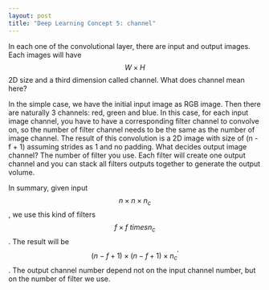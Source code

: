 ```yaml
---
layout: post
title: "Deep Learning Concept 5: channel"
---
```


In each one of the convolutional layer, there are input and output images. Each images will have $$W \times H$$ 2D size and a third dimension called channel. What does channel mean here?

In the simple case, we have the initial input image as RGB image. Then there are naturally 3 channels: red, green and blue. In this case, for each input image channel, you have to have a corresponding filter channel to convolve on, so the number of filter channel needs to be the same as the number of image channel. The result of this convolution is a 2D image with size of (n - f + 1) assuming strides as 1 and no padding. 
What decides output image channel? The number of filter you use. Each filter will create one output channel and you can stack all filters outputs together to generate the output volume.  

In summary, given input $$n \times n \times n_{c}$$, we use this kind of filters $$f \times f\ times n_{c}$$. The result will be $$(n-f+1) \times (n-f+1) \times n_{c}^{\prime}$$. The output channel number depend not on the input channel number, but on the number of filter we use. 
